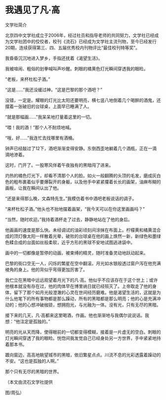 # 我遇见了凡·高

文学社简介

北京四中文学社成立于2006年，经过社员和指导老师的共同努力，文学社已经成为文学社团中的佼佼者，校刊《流石》已经成为文学社主流刊物，至今已经发行20期，连续获得第三、四、五届优秀校内刊物评比“最佳校刊特等奖”。

我昏昏沉沉地进入梦乡，手指还抚着《渴望生活》。

我被喧闹、粗俗的划拳喊叫声吵醒。刺眼的橘黄色灯光瞬间穿透我的眼睑。

“老板，来杯杜松子酒。”

“这是……”我还没缓过神，“这是巴黎的那个酒吧？”

没错，一定是。耀眼的灯光比太阳还要明亮，横七竖八地倒着几个喝醉的酒鬼，还摆着一张破旧的台球桌，上面早已睡满了人。

“就是那幅画……”我呆呆地打量着这里的一切。

“喂！我的酒！”那个人不耐烦地喊。

“哦，好……”我连忙去找哪里有酒桶。

钟声已经敲过了12下，酒吧渐渐变得安静。东倒西歪地躺着几个酒瓶，正在一滴滴地渗着。

这时，门开了。一股寒风伴着午夜独有的黑暗闯了进来。

灼热的橘色灯光下，却看不清那个人的脸。如火一般翻腾的头顶的毛发，磨成灰白色的粗布裹着似乎要爆裂开的身躯，以及他手中紧紧攥着长长的画架，油麻布糊的画板，让我在瞬间认出了他。

“还是来得那么晚，文森特先生。”我模仿着书中酒吧老板说话的调子。

“来杯杜松子酒。”他头也不抬地摆着画架，“我今天可以在你这里画画吗？”

“当然，随时欢迎。”我持着酒杯走了过去，静静地站在了他的身后。

他画画的速度是那么快。未经调试的油彩顷刻间涂抹在布面上。柠檬黄和橘黄混合成的顶灯像太阳一样散着光晕，破败的台球桌在他的画上焕然一新，新绿色和墨绿色糅合成的台面如丝般柔软，近乎方形的黑球不安地试图逃进袋中。

画中的一切都像是暂停的动画，被束缚的精灵，随时准备灵动地跃动起来。

巴黎的街口空无一人，闪烁的繁星在空中翻滚。月光如水银般透过窗户泻在他充满棱角的身上。他的背似乎弯得更加厉害了。

我伫立在黑暗中远远观望着月光下的凡·高。他似乎不应该存在于这个世上；或许他根本就没有存在过，他的肉体早在博里纳日就已经殒灭了。上帝取走了他的身体，留下了那个如月光般澄澈的心灵在世间经历磨难。他是渴望生活的，这就是为什么他笔下的所有事物都是那么躁动，所有的黑暗都是那么明亮；他的心是充满冲动的；他的心想冲破枷锁，想拥抱光，与光融为一体。没有光，只有无尽的黑暗。

接下来的几天，凡·高都来这里喝酒，作画。他也渐渐地与我偶尔说说话。我想：“他注定是孤独的。”

明亮的光从天而降，使得眼前的一切都变得模糊，接着是一片虚无的空白。刺眼的灯光瞬间穿透了我的眼睑。恍惚间我发觉自己已经身处另一方世界，手中紧紧地持着那本书。

踱向窗边，高高地眺望城市的黑暗，依旧繁星点点。川流不息的光彩透露着躁动的不安。“这也是孤独的人啊。”

那个只有无尽的黑暗的世界。

（本文由流石文学社提供

图/周弘）